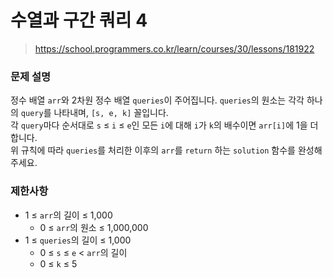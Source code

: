 # 수열과 구간 쿼리 4

> https://school.programmers.co.kr/learn/courses/30/lessons/181922

### 문제 설명

정수 배열 `arr`와 2차원 정수 배열 `queries`이 주어집니다. `queries`의 원소는 각각 하나의 `query`를 나타내며, `[s, e, k]` 꼴입니다.  
각 `query`마다 순서대로 `s` ≤ `i` ≤ `e`인 모든 `i`에 대해 `i`가 `k`의 배수이면 `arr[i]`에 1을 더합니다.  
위 규칙에 따라 `queries`를 처리한 이후의 `arr`를 `return` 하는 `solution` 함수를 완성해 주세요.

### 제한사항

- 1 ≤ `arr`의 길이 ≤ 1,000
  - 0 ≤ `arr`의 원소 ≤ 1,000,000
- 1 ≤ `queries`의 길이 ≤ 1,000
  - 0 ≤ `s` ≤ `e` < `arr`의 길이
  - 0 ≤ `k` ≤ 5
